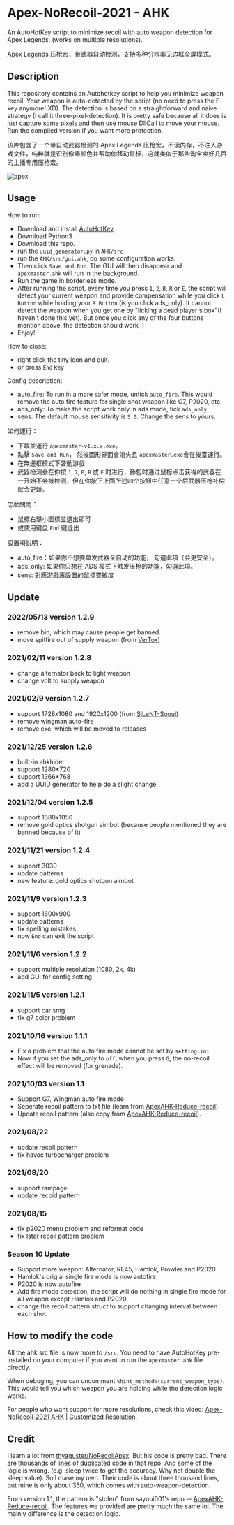 # Apex-NoRecoil-2021 - AHK
An AutoHotKey script to minimize recoil with auto weapon detection for Apex Legends. (works on multiple resolutions). 

Apex Legends 压枪宏，带武器自动检测，支持多种分辨率无边框全屏模式。

## Description
This repository contains an Autohotkey script to help you minimize weapon recoil. Your weapon is auto-detected by the script (no need to press the F key anymore! XD). The detection is based on a straightforward and naive strategy (I call it three-pixel-detection). It is pretty safe because all it does is just capture some pixels and then use mouse DllCall to move your mouse. Run the compiled version if you want more protection.

该库包含了一个带自动武器检测的 Apex Legends 压枪宏，不读内存，不注入游戏文件，纯粹就是识别像素颜色并帮助你移动鼠标，这就类似于那些淘宝卖好几百的主播专用压枪宏。

![apex](https://user-images.githubusercontent.com/15327389/140604672-a4649ba6-9e81-49b2-981a-e79bfa4278fc.png)


## Usage
How to run:
- Download and install [AutoHotKey](https://www.autohotkey.com/)
- Download Python3
- Download this repo.
- run the `uuid_generator.py` in `AHK/src`
- run the `AHK/src/gui.ahk`, do some configuration works.
- Then click `Save and Run`. The GUI will then disappear and `apexmaster.ahk` will run in the background.
- Run the game in borderless mode.
- After running the script, every time you press `1`, `2`, `B`, `R` or `E`, the script will detect your current weapon and provide compensation while you click `L Button` while holding your `R Button` (is you click ads_only). It cannot detect the weapon when you get one by "licking a dead player's box"(I haven't done this yet). But once you click any of the four buttons mention above, the detection should work :)
- Enjoy!

How to close:
- right click the tiny icon and quit.
- or press `End` key

Config description:
- auto_fire: To run in a more safer mode, untick `auto_fire`. This would remove the auto fire feature for single shot weapon like G7, P2020, etc.
- ads_only: To make the script work only in ads mode, tick `ads_only`
- sens: The default mouse sensitivity is `5.0`. Change the sens to yours.

如何運行：
- 下載並運行 `apexmaster-v1.x.x.exe`。
- 點擊 `Save and Run`， 然後圖形界面會消失且 `apexmaster.exe`會在後臺運行。
- 在無邊框模式下啓動游戲
- 武器检测会在你按 `1`, `2`, `B`, `R` 或 `E` 时进行，舔包时通过鼠标点击获得的武器在一开始不会被检测，但在你按下上面所述四个按钮中任意一个后武器压枪补偿就会更新。

怎麽關閉：
- 鼠標右擊小圖標並退出即可
- 或使用键盘 `End` 键退出

設置項説明：
- auto_fire：如果你不想要单发武器全自动的功能， 勾選此項（会更安全）。
- ads_only: 如果你只想在 ADS 模式下触发压枪的功能，勾選此項。
- sens: 對應游戲裏設置的鼠標靈敏度

## Update
### 2022/05/13 version 1.2.9
- remove bin, which may cause people get banned.
- move spitfire out of supply weapon (from [VerTox](https://github.com/VerTox))

### 2021/02/11 version 1.2.8
- change alternator back to light weapon
- change volt to supply weapon

### 2021/02/9 version 1.2.7
- support 1728x1080 and 1920x1200 (from [SiLeNT-Sooul](https://github.com/SiLeNT-Sooul))
- remove wingman auto-fire
- remove exe, which will be moved to releases

### 2021/12/25 version 1.2.6
- built-in ahkhider
- support 1280*720
- support 1366*768
- add a UUID generator to help do a slight change

### 2021/12/04 version 1.2.5
- support 1680x1050 
- remove gold optics shotgun aimbot (because people mentioned  they are banned because of it)

### 2021/11/21 version 1.2.4
- support 3030
- update patterns
- new feature: gold optics shotgun aimbot

### 2021/11/9 version 1.2.3
- support 1600x900
- update patterns
- fix spelling mistakes
- now `End` can exit the script

### 2021/11/6 version 1.2.2
- support multiple resolution (1080, 2k, 4k)
- add GUI for config setting

### 2021/11/5 version 1.2.1
- support car smg
- fix g7 color problem

### 2021/10/16 version 1.1.1
- Fix a problem that the auto fire mode cannot be set by `setting.ini`
- Now if you set the ads_only to `off`, when you press `G`, the no-recoil effect will be removed (for grenade).

### 2021/10/03 version 1.1
- Support G7, Wingman auto fire mode
- Seperate recoil pattern to txt file (learn from [ApexAHK-Reduce-recoil](https://github.com/sayoui001/ApexAHK-Reduce-recoil)).
- Update recoil pattern (also copy from [ApexAHK-Reduce-recoil](https://github.com/sayoui001/ApexAHK-Reduce-recoil)).

### 2021/08/22
- update recoil pattern
- fix havoc turbocharger problem

### 2021/08/20
- support rampage
- update recoid pattern

### 2021/08/15
- fix p2020 menu problem and reformat code
- fix lstar recoil pattern problem

### Season 10 Update
- Support more weapon: Alternator, RE45, Hamlok, Prowler and P2020
- Hamlok's origial single fire mode is now autofire
- P2020 is now autofire
- Add fire mode detection, the script will do nothing in single fire mode for all weapon except Hamlok and P2020
- change the recoil pattern struct to support changing interval between each shot.

## How to modify the code
All the ahk src file is now more to `/src`. You need to have AutoHotKey pre-installed on your computer if you want to run the `apexmaster.ahk` file directly. 

When debuging, you can uncomment `%hint_method%(current_weapon_type)`. This would tell you which weapon you are holding while the detection logic works.

For people who want support for more resolutions, check this video: [Apex-NoRecoil-2021 AHK | Customized Resolution](https://www.youtube.com/watch?v=VhpEi4_U3lc).

## Credit

I learn a lot from [thyaguster/NoRecoilApex](https://github.com/thyaguster/NoRecoilApex). But his code is pretty bad. There are thousands of lines of duplicated code in that repo. And some of the logic is wrong. (e.g. sleep twice to get the accuracy. Why not double the sleep value). So I make my own. Their code is about three thousand lines, but mine is only about 350, which comes with auto-weapon-detection.

From version 1.1, the pattern is "stolen" from sayoui001's repo -- [ApexAHK-Reduce-recoil](https://github.com/sayoui001/ApexAHK-Reduce-recoil). The features we provided are pretty much the same lol. The mainly difference is the detection logic. 

